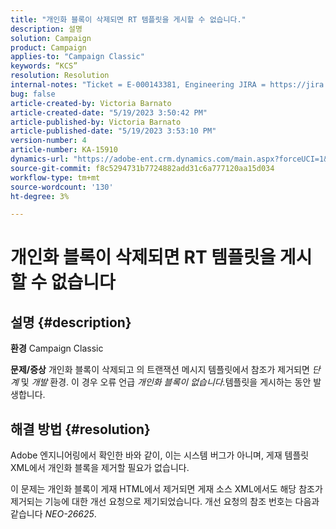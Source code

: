 ```yaml
---
title: "개인화 블록이 삭제되면 RT 템플릿을 게시할 수 없습니다."
description: 설명
solution: Campaign
product: Campaign
applies-to: "Campaign Classic"
keywords: “KCS”
resolution: Resolution
internal-notes: "Ticket = E-000143381, Engineering JIRA = https://jira.corp.adobe.com/browse/NEO-26451 , Enhancement = https://jira.corp.adobe.com/browse/NEO-26451"
bug: false
article-created-by: Victoria Barnato
article-created-date: "5/19/2023 3:50:42 PM"
article-published-by: Victoria Barnato
article-published-date: "5/19/2023 3:53:10 PM"
version-number: 4
article-number: KA-15910
dynamics-url: "https://adobe-ent.crm.dynamics.com/main.aspx?forceUCI=1&pagetype=entityrecord&etn=knowledgearticle&id=fb24c1e2-5cf6-ed11-8848-6045bd0065b6"
source-git-commit: f8c5294731b7724882add31c6a777120aa15d034
workflow-type: tm+mt
source-wordcount: '130'
ht-degree: 3%

---
```


# 개인화 블록이 삭제되면 RT 템플릿을 게시할 수 없습니다

## 설명 {#description}

<b>환경</b>
Campaign Classic


<b>문제/증상</b>
개인화 블록이 삭제되고 의 트랜잭션 메시지 템플릿에서 참조가 제거되면 *단계* 및 *개발* 환경. 이 경우 오류 언급 *개인화 블록이 없습니다.*&#x200B;템플릿을 게시하는 동안 발생합니다.


## 해결 방법 {#resolution}


Adobe 엔지니어링에서 확인한 바와 같이, 이는 시스템 버그가 아니며, 게재 템플릿 XML에서 개인화 블록을 제거할 필요가 없습니다.

이 문제는 개인화 블록이 게재 HTML에서 제거되면 게재 소스 XML에서도 해당 참조가 제거되는 기능에 대한 개선 요청으로 제기되었습니다. 개선 요청의 참조 번호는 다음과 같습니다 *NEO-26625*.
